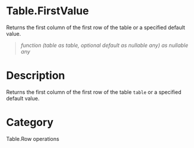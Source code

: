﻿# Table.FirstValue
Returns the first column of the first row of the table or a specified default value.
> _function (table as table, optional default as nullable any) as nullable any_
# Description 
Returns the first column of the first row of the table <code>table</code> or a specified default value.
# Category 
Table.Row operations
